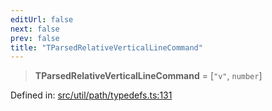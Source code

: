 ```yaml
---
editUrl: false
next: false
prev: false
title: "TParsedRelativeVerticalLineCommand"
---
```


> **TParsedRelativeVerticalLineCommand** = \[`"v"`, `number`\]

Defined in: [src/util/path/typedefs.ts:131](https://github.com/fabricjs/fabric.js/blob/9a792f4b7b8031f02ec7ea4ce8c99f810e45cfec/src/util/path/typedefs.ts#L131)
